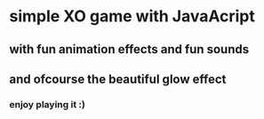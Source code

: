 # simple XO game with JavaAcript
## with fun animation effects and fun sounds
## and ofcourse the beautiful glow effect
### enjoy playing it :)